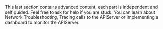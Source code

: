 This last section contains advanced content, each part is independent and self guided. Feel free to ask for help if you are stuck.
You can learn about Network Troubleshooting, Tracing calls to the APIServer or implementing a dashboard to monitor the APIServer.